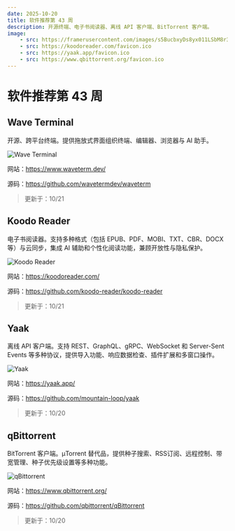 ```yaml
---
date: 2025-10-20
title: 软件推荐第 43 周
description: 开源终端、电子书阅读器、离线 API 客户端、BitTorrent 客户端。
image: 
    - src: https://framerusercontent.com/images/s5BucbxyDs8yx011LSbM8r3zSQ.png
    - src: https://koodoreader.com/favicon.ico
    - src: https://yaak.app/favicon.ico
    - src: https://www.qbittorrent.org/favicon.ico
---
```


# 软件推荐第 43 周

## Wave Terminal <Badge type="tip" text="桌面端" />

开源、跨平台终端。提供拖放式界面组织终端、编辑器、浏览器与 AI 助手。

<ClientOnly><Img src="/images/software/2025/43/wave-terminal.webp" alt="Wave Terminal" /></ClientOnly>

网站：https://www.waveterm.dev/

源码：https://github.com/wavetermdev/waveterm

> 更新于：10/21

## Koodo Reader <Badge type="warning" text="Web" /> <Badge type="info" text="移动端" /> <Badge type="tip" text="桌面端" /> <Badge type="danger" text="扩展程序" />

电子书阅读器。支持多种格式（包括 EPUB、PDF、MOBI、TXT、CBR、DOCX 等）与云同步，集成 AI 辅助和个性化阅读功能，兼顾开放性与隐私保护。

<ClientOnly><Img src="/images/software/2025/43/koodo-reader.webp" alt="Koodo Reader" /></ClientOnly>

网站：https://koodoreader.com/

源码：https://github.com/koodo-reader/koodo-reader

> 更新于：10/21

## Yaak <Badge type="tip" text="桌面端" />

离线 API 客户端。支持 REST、GraphQL、gRPC、WebSocket 和 Server-Sent Events 等多种协议，提供导入功能、响应数据检查、插件扩展和多窗口操作。

<ClientOnly><Img src="/images/software/2025/43/yaak.webp" alt="Yaak" /></ClientOnly>

网站：https://yaak.app/

源码：https://github.com/mountain-loop/yaak

> 更新于：10/20

## qBittorrent <Badge type="tip" text="桌面端" />

BitTorrent 客户端。µTorrent 替代品，提供种子搜索、RSS订阅、远程控制、带宽管理、种子优先级设置等多种功能。

<ClientOnly><Img src="/images/software/2025/43/q-bittorrent.webp" alt="qBittorrent" /></ClientOnly>

网站：https://www.qbittorrent.org/

源码：https://github.com/qbittorrent/qBittorrent

> 更新于：10/20